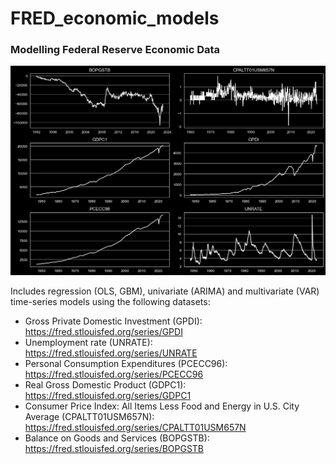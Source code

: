 # FRED_economic_models
### Modelling Federal Reserve Economic Data

![](Figures/raw_plots.png)

Includes regression (OLS, GBM), univariate (ARIMA) and multivariate (VAR) time-series models using the following datasets:

* Gross Private Domestic Investment (GPDI): https://fred.stlouisfed.org/series/GPDI
* Unemployment rate (UNRATE): https://fred.stlouisfed.org/series/UNRATE
* Personal Consumption Expenditures (PCECC96): https://fred.stlouisfed.org/series/PCECC96
* Real Gross Domestic Product (GDPC1): https://fred.stlouisfed.org/series/GDPC1
* Consumer Price Index: All Items Less Food and Energy in U.S. City Average (CPALTT01USM657N): https://fred.stlouisfed.org/series/CPALTT01USM657N
* Balance on Goods and Services (BOPGSTB): https://fred.stlouisfed.org/series/BOPGSTB
